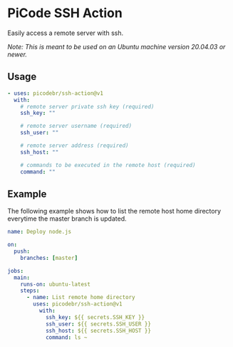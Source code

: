 # PiCode SSH Action

Easily access a remote server with ssh.

_Note: This is meant to be used on an Ubuntu machine version 20.04.03 or newer._

## Usage

```yml
- uses: picodebr/ssh-action@v1
  with:
    # remote server private ssh key (required)
    ssh_key: ""

    # remote server username (required)
    ssh_user: ""

    # remote server address (required)
    ssh_host: ""

    # commands to be executed in the remote host (required)
    command: ""
```

## Example

The following example shows how to list the remote host home directory everytime the master branch is updated.

```yml
name: Deploy node.js

on:
  push:
    branches: [master]

jobs:
  main:
    runs-on: ubuntu-latest
    steps:
      - name: List remote home directory
        uses: picodebr/ssh-action@v1
          with:
            ssh_key: ${{ secrets.SSH_KEY }}
            ssh_user: ${{ secrets.SSH_USER }}
            ssh_host: ${{ secrets.SSH_HOST }}
            command: ls ~
```
